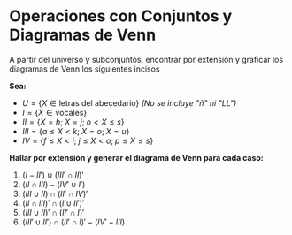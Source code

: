 # Operaciones con Conjuntos y Diagramas de Venn
 A partir del universo y subconjuntos, encontrar por extensión y graficar los diagramas de Venn los siguientes incisos


**Sea:**  
- $U = \{X \in \text{letras del abecedario}\}$ *(No se incluye "ñ" ni "LL")*  
- $I = \{X \in \text{vocales}\}$  
- $II = \{X = h;\; X = j;\; o < X \leq s\}$  
- $III = \{a \leq X < k;\; X = o;\; X = u\}$  
- $IV = \{f \leq X < i;\; j \leq X < o;\; p \leq X \leq s\}$  


**Hallar por extensión y generar el diagrama de Venn para cada caso:**  
1. $(I - II') \cup (III' \cap II)'$  
2. $(II \cap III) - (IV' \cup I')$  
3. $(III \cup II) \cap (II' \cap IV)'$  
4. $(II \cap III)' \cap (I \cup II')'$  
5. $(III \cup II)' \cap (II' \cap I)'$  
6. $(III' \cup II') \cap (II' \cap I)' - (IV' - III)$
